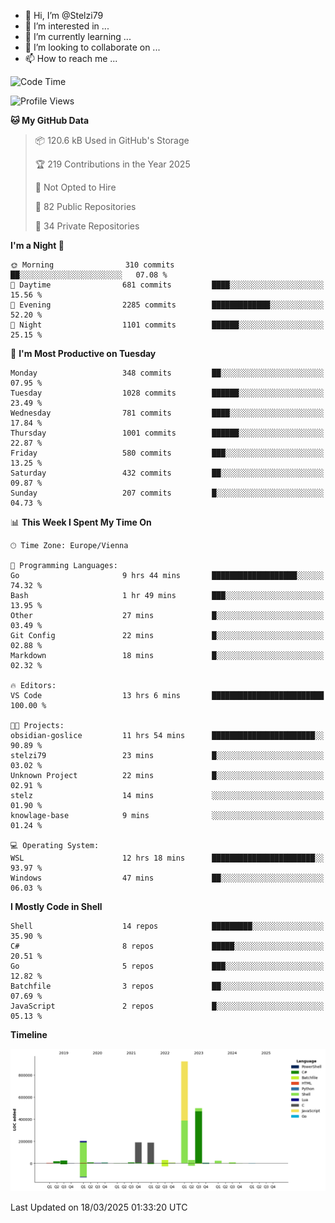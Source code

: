 - 👋 Hi, I’m @Stelzi79
- 👀 I’m interested in ...
- 🌱 I’m currently learning ...
- 💞️ I’m looking to collaborate on ...
- 📫 How to reach me ...

<!--START_SECTION:waka-->
![Code Time](http://img.shields.io/badge/Code%20Time-1%2C132%20hrs%2041%20mins-blue)

![Profile Views](http://img.shields.io/badge/Profile%20Views-0-blue)

**🐱 My GitHub Data** 

> 📦 120.6 kB Used in GitHub's Storage 
 > 
> 🏆 219 Contributions in the Year 2025
 > 
> 🚫 Not Opted to Hire
 > 
> 📜 82 Public Repositories 
 > 
> 🔑 34 Private Repositories 
 > 
**I'm a Night 🦉** 

```text
🌞 Morning                310 commits         ██░░░░░░░░░░░░░░░░░░░░░░░   07.08 % 
🌆 Daytime                681 commits         ████░░░░░░░░░░░░░░░░░░░░░   15.56 % 
🌃 Evening                2285 commits        █████████████░░░░░░░░░░░░   52.20 % 
🌙 Night                  1101 commits        ██████░░░░░░░░░░░░░░░░░░░   25.15 % 
```
📅 **I'm Most Productive on Tuesday** 

```text
Monday                   348 commits         ██░░░░░░░░░░░░░░░░░░░░░░░   07.95 % 
Tuesday                  1028 commits        ██████░░░░░░░░░░░░░░░░░░░   23.49 % 
Wednesday                781 commits         ████░░░░░░░░░░░░░░░░░░░░░   17.84 % 
Thursday                 1001 commits        ██████░░░░░░░░░░░░░░░░░░░   22.87 % 
Friday                   580 commits         ███░░░░░░░░░░░░░░░░░░░░░░   13.25 % 
Saturday                 432 commits         ██░░░░░░░░░░░░░░░░░░░░░░░   09.87 % 
Sunday                   207 commits         █░░░░░░░░░░░░░░░░░░░░░░░░   04.73 % 
```


📊 **This Week I Spent My Time On** 

```text
🕑︎ Time Zone: Europe/Vienna

💬 Programming Languages: 
Go                       9 hrs 44 mins       ███████████████████░░░░░░   74.32 % 
Bash                     1 hr 49 mins        ███░░░░░░░░░░░░░░░░░░░░░░   13.95 % 
Other                    27 mins             █░░░░░░░░░░░░░░░░░░░░░░░░   03.49 % 
Git Config               22 mins             █░░░░░░░░░░░░░░░░░░░░░░░░   02.88 % 
Markdown                 18 mins             █░░░░░░░░░░░░░░░░░░░░░░░░   02.32 % 

🔥 Editors: 
VS Code                  13 hrs 6 mins       █████████████████████████   100.00 % 

🐱‍💻 Projects: 
obsidian-goslice         11 hrs 54 mins      ███████████████████████░░   90.89 % 
stelzi79                 23 mins             █░░░░░░░░░░░░░░░░░░░░░░░░   03.02 % 
Unknown Project          22 mins             █░░░░░░░░░░░░░░░░░░░░░░░░   02.91 % 
stelz                    14 mins             ░░░░░░░░░░░░░░░░░░░░░░░░░   01.90 % 
knowlage-base            9 mins              ░░░░░░░░░░░░░░░░░░░░░░░░░   01.24 % 

💻 Operating System: 
WSL                      12 hrs 18 mins      ███████████████████████░░   93.97 % 
Windows                  47 mins             ██░░░░░░░░░░░░░░░░░░░░░░░   06.03 % 
```

**I Mostly Code in Shell** 

```text
Shell                    14 repos            █████████░░░░░░░░░░░░░░░░   35.90 % 
C#                       8 repos             █████░░░░░░░░░░░░░░░░░░░░   20.51 % 
Go                       5 repos             ███░░░░░░░░░░░░░░░░░░░░░░   12.82 % 
Batchfile                3 repos             ██░░░░░░░░░░░░░░░░░░░░░░░   07.69 % 
JavaScript               2 repos             █░░░░░░░░░░░░░░░░░░░░░░░░   05.13 % 
```



**Timeline**

![Lines of Code chart](https://raw.githubusercontent.com/Stelzi79/Stelzi79/main/assets/bar_graph.png)


 Last Updated on 18/03/2025 01:33:20 UTC
<!--END_SECTION:waka-->

<!---
Stelzi79/Stelzi79 is a ✨ special ✨ repository because its `README.md` (this file) appears on your GitHub profile.
You can click the Preview link to take a look at your changes.
--->
